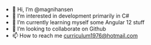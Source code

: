 - 👋 Hi, I’m @magnihansen
- 👀 I’m interested in development primarily in C#
- 🌱 I’m currently learning myself some Angular 12 stuff
- 💞️ I’m looking to collaborate on Github
- 📫 How to reach me curriculum1976@hotmail.com

<!---
magnihansen/magnihansen is a ✨ special ✨ repository because its `README.md` (this file) appears on your GitHub profile.
You can click the Preview link to take a look at your changes.
--->
